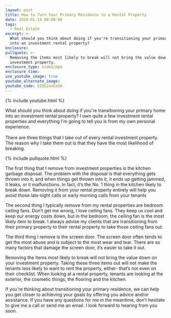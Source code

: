 ```yaml
---
layout: post
title: How to Turn Your Primary Residence to a Rental Property
date: 2018-01-19 00:00:00
tags:
  - Real Estate
excerpt: >-
  What should you think about doing if you're transitioning your primary home
  into an investment rental property?
enclosure:
pullquote: >-
  Removing the items most likely to break will not bring the value down on your
  investment property.
enclosure_type: video/mp4
enclosure_time:
use_youtube_image: true
youtube_alternate_image:
youtube_code: SIQS2axExG0
---
```


{% include youtube.html %}

What should you think about doing if you're transitioning your primary home into an investment rental property? I own quite a few investment rental properties and everything I'm going to tell you is from my own personal experience.<br><br>There are three things that I take out of every rental investment property. The reason why I take them out is that they have the most likelihood of breaking.

{% include pullquote.html %}

The first thing that I remove from investment properties is the kitchen garbage disposal. The problem with the disposal is that everything gets thrown into it, and when things get thrown into it, it ends up getting jammed, it leaks, or it malfunctions. In fact, it’s the No. 1 thing in the kitchen likely to break down. Removing it from your rental property entirely will help you avoid those late night calls or early morning calls from your tenants

The second thing I typically remove from my rental properties are bedroom ceiling fans. Don’t get me wrong, I love ceiling fans. They keep us cool and keep our energy costs down, but in the bedroom, the ceiling fan is the most likely item to break. I always advise my clients that are transitioning from their primary property to their rental property to take those ceiling fans out.

The third thing I remove is the screen door. The screen door often tends to get the most abuse and is subject to the most wear and tear. There are so many factors that damage the screen door, it’s easier to take it out.

Removing the items most likely to break will not bring the value down on your investment property. Taking these three items out will not make the tenants less likely to want to rent the property, either- that’s not even on their checklist. When looking at a rental property, tenants are looking at the exterior, the cosmetic things, the flooring and the kitchen.

If you're thinking about transitioning your primary residence, we can help you get closer to achieving your goals by offering you advice and/or assistance. If you have any questions for me in the meantime, don’t hesitate to give me a call or send me an email. I look forward to hearing from you soon.